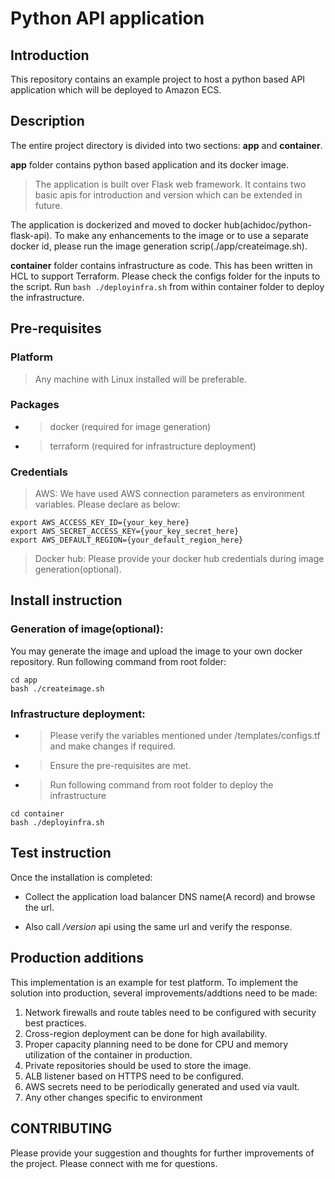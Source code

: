 # Python API application

## Introduction
This repository contains an example project to host a python based API application which will be deployed to Amazon ECS. 

## Description
The entire project directory is divided into two sections: **app** and **container**.

**app** folder contains python based application and its docker image.
> The application is built over Flask web framework.
> It contains two basic apis for introduction and version which can be extended in future.

The application is dockerized and moved to docker hub(achidoc/python-flask-api). To make any enhancements to the image or to use a separate docker id, please run the image generation scrip(./app/createimage.sh).

**container** folder contains infrastructure as code. This has been written in HCL to support Terraform. Please check the configs folder for the inputs to the script. Run `bash ./deployinfra.sh` from within container folder to deploy the infrastructure.

## Pre-requisites
### Platform
> Any machine with Linux installed will be preferable.

### Packages
- > docker (required for image generation)
- > terraform (required for infrastructure deployment)

### Credentials
> AWS: We have used AWS connection parameters as environment variables. Please declare as below:
```
export AWS_ACCESS_KEY_ID={your_key_here}
export AWS_SECRET_ACCESS_KEY={your_key_secret_here}
export AWS_DEFAULT_REGION={your_default_region_here}
```
> Docker hub: Please provide your docker hub credentials during image generation(optional).

## Install instruction
### Generation of image(optional):
You may generate the image and upload the image to your own docker repository. Run following command from root folder:
```
cd app
bash ./createimage.sh
```
### Infrastructure deployment:
- > Please verify the variables mentioned under /templates/configs.tf and make changes if required.
- > Ensure the pre-requisites are met.
- > Run following command from root folder to deploy the infrastructure
```
cd container
bash ./deployinfra.sh
```
## Test instruction
Once the installation is completed:
- Collect the application load balancer DNS name(A record) and browse the url.

- Also call */version* api using the same url and verify the response.

## Production additions
This implementation is an example for test platform. To implement the solution into production, several improvements/addtions need to be made:
1. Network firewalls and route tables need to be configured with security best practices.
2. Cross-region deployment can be done for high availability.
3. Proper capacity planning need to be done for CPU and memory utilization of the container in production.
4. Private repositories should be used to store the image.
5. ALB listener based on HTTPS need to be configured.
6. AWS secrets need to be periodically generated and used via vault.
7. Any other changes specific to environment

## CONTRIBUTING
Please provide your suggestion and thoughts for further improvements of the project. Please connect with me for questions.